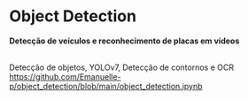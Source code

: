 # Object Detection

<head>
  
</head>

<b>Detecção de veículos e reconhecimento de placas em vídeos</b>

</br> Detecção de objetos, YOLOv7, Detecção de contornos e OCR
</br> https://github.com/Emanuelle-p/object_detection/blob/main/object_detection.ipynb
</html>

